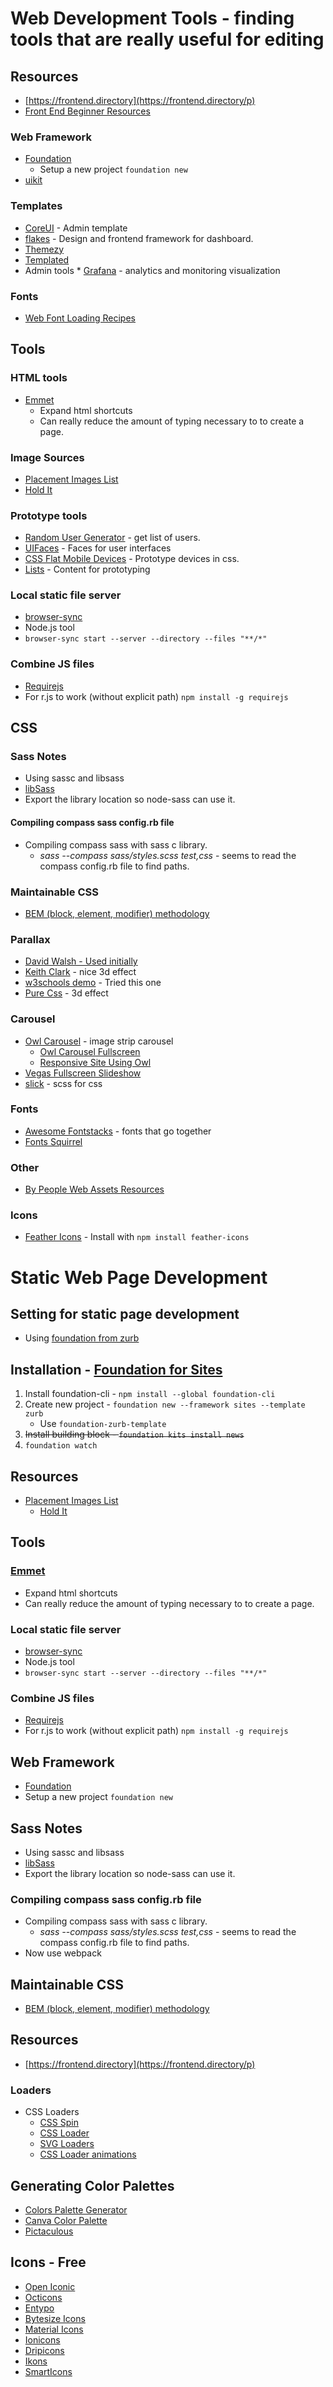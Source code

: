 # Web Development Tools - finding tools that are really useful for editing

## Resources
* [https://frontend.directory](https://frontend.directory/p)
* [Front End Beginner Resources](https://github.com/thedaviddias/Resources-Front-End-Beginner)

### Web Framework
* [Foundation](http://foundation.zurb.com/)
    * Setup a new project ```foundation new```
* [uikit](https://getuikit.com/v2/index.html)

### Templates
* [CoreUI](http://coreui.io/) - Admin template
* [flakes](http://getflakes.com/) - Design and frontend framework for dashboard.
* [Themezy](https://www.themezy.com/)
* [Templated](https://templated.co/)
* Admin tools
		* [Grafana](https://grafana.com/) - analytics and monitoring visualization

### Fonts
* [Web Font Loading Recipes](https://github.com/zachleat/web-font-loading-recipes)

## Tools
### HTML tools
* [Emmet](http://emmet.io) 
    * Expand html shortcuts
    * Can really reduce the amount of typing necessary to to create a page.
### Image Sources
* [Placement Images List](https://www.hanselman.com/blog/TheInternetsBestPlaceholderImageSitesForWebDevelopment.aspx)
* [Hold It](http://www.placehold.it)
### Prototype tools
* [Random User Generator](https://randomuser.me/) - get list of users.
* [UIFaces](http://uifaces.com/) - Faces for user interfaces
* [CSS Flat Mobile Devices](https://marvelapp.github.io/devices.css/) - Prototype devices in css.
* [Lists](http://www.lists.design/) - Content for prototyping

### Local static file server
* [browser-sync](https://browsersync.io/)
* Node.js tool 
* ```browser-sync start --server --directory --files "**/*"```

### Combine JS files
* [Requirejs](http://requirejs.org/)
* For r.js to work (without explicit path) ```npm install -g requirejs```

## CSS
### Sass Notes
* Using sassc and libsass
* [libSass](https://github.com/sass/libsass)
* Export the library location so node-sass can use it.

#### Compiling compass sass config.rb file
* Compiling compass sass with sass c library.
	* *sass --compass sass/styles.scss test,css* - seems to read the compass config.rb file to find paths.

### Maintainable CSS
* [BEM (block, element, modifier) methodology](https://en.bem.info/methodology/quick-start/)

### Parallax
* [David Walsh - Used initially](https://davidwalsh.name/parallax)
* [Keith Clark](http://keithclark.co.uk/articles/pure-css-parallax-websites/) - nice 3d effect
* [w3schools demo](https://www.w3schools.com/howto/tryhow_css_parallax_demo.htm) - Tried this one
* [Pure Css](https://alligator.io/css/pure-css-parallax/) - 3d effect

### Carousel
* [Owl Carousel](https://owlcarousel2.github.io/OwlCarousel2/) - image strip carousel
    * [Owl Carousel Fullscreen](https://codepen.io/ingvi/pen/gaOzYe)
    * [Responsive Site Using Owl](http://www.creativebloq.com/web-design/build-responsive-sites-foundation-11513848)
* [Vegas Fullscreen Slideshow](http://vegas.jaysalvat.com/)
* [slick](https://kenwheeler.github.io/slick/) - scss for css

### Fonts
* [Awesome Fontstacks](http://www.awesome-fontstacks.com) - fonts that go together
* [Fonts Squirrel](https://www.fontsquirrel.com)

### Other
* [By People Web Assets Resources](https://www.bypeople.com)

### Icons
* [Feather Icons](https://feathericons.com/) - Install with `npm install feather-icons`

# Static Web Page Development
## Setting for static page development
* Using [foundation from zurb](http://foundation.zurb.com/)
## Installation - [Foundation for Sites](http://foundation.zurb.com/sites)
1. Install foundation-cli - `npm install --global foundation-cli`
1. Create new project -  `foundation new --framework sites --template zurb`
    * Use `foundation-zurb-template`
1. ~~Install building block - `foundation kits install news`~~
1. `foundation watch`

## Resources
* [Placement Images List](https://www.hanselman.com/blog/TheInternetsBestPlaceholderImageSitesForWebDevelopment.aspx)
    * [Hold It](http://www.placehold.it)

## Tools

### [Emmet](http://emmet.io) 
* Expand html shortcuts
* Can really reduce the amount of typing necessary to to create a page.

### Local static file server
* [browser-sync](https://browsersync.io/)
* Node.js tool 
* ```browser-sync start --server --directory --files "**/*"```

### Combine JS files
* [Requirejs](http://requirejs.org/)
* For r.js to work (without explicit path) ```npm install -g requirejs```

## Web Framework
* [Foundation](http://foundation.zurb.com/)
* Setup a new project ```foundation new```

## Sass Notes
* Using sassc and libsass
* [libSass](https://github.com/sass/libsass)
* Export the library location so node-sass can use it.

### Compiling compass sass config.rb file
* Compiling compass sass with sass c library.
	* *sass --compass sass/styles.scss test,css* - seems to read the compass config.rb file to find paths.
* Now use webpack

## Maintainable CSS
* [BEM (block, element, modifier) methodology](https://en.bem.info/methodology/quick-start/)

## Resources
* [https://frontend.directory](https://frontend.directory/p)

### Loaders
* CSS Loaders
    * [CSS Spin](https://webkul.github.io/csspin/)
    * [CSS Loader](http://www.raphaelfabeni.com.br/css-loader/)
    * [SVG Loaders](http://samherbert.net/svg-loaders/)
    * [CSS Loader animations](https://connoratherton.com/loaders)

## Generating Color Palettes
* [Colors Palette Generator](http://www.cssdrive.com/imagepalette/index.php)
* [Canva Color Palette](https://www.canva.com/color-palette/)
* [Pictaculous](http://www.pictaculous.com/)

## Icons - Free
* [Open Iconic](https://useiconic.com/open/) 
* [Octicons](https://octicons.github.com/)
* [Entypo](http://www.entypo.com/)
* [Bytesize Icons](https://github.com/danklammer/bytesize-icons)
* [Material Icons](https://material.io/icons/)
* [Ionicons](http://ionicons.com/)
* [Dripicons](http://demo.amitjakhu.com/dripicons/)
* [Ikons](http://ikons.piotrkwiatkowski.co.uk/)
* [SmartIcons](http://glyph.smarticons.co/)
